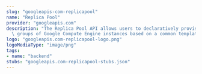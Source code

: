 ```yaml
---
slug: "googleapis-com-replicapool"
name: "Replica Pool"
provider: "googleapis.com"
description: "The Replica Pool API allows users to declaratively provision and manage\
  \ groups of Google Compute Engine instances based on a common template."
logo: "googleapis.com-replicapool-logo.png"
logoMediaType: "image/png"
tags:
- name: "backend"
stubs: "googleapis.com-replicapool-stubs.json"
---
```

